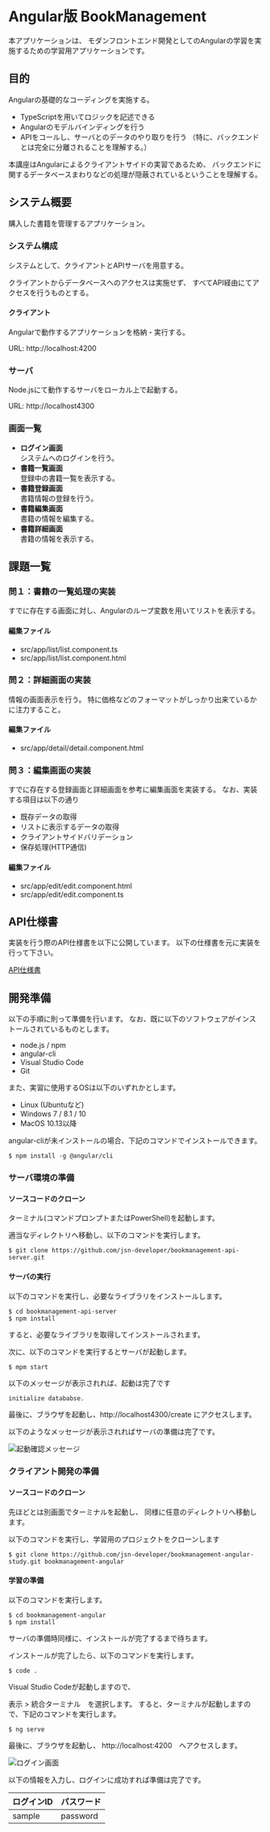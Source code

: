 # Angular版 BookManagement

本アプリケーションは、
モダンフロントエンド開発としてのAngularの学習を実施するための学習用アプリケーションです。

## 目的

Angularの基礎的なコーディングを実施する。

- TypeScriptを用いてロジックを記述できる
- Angularのモデルバインディングを行う
- APIをコールし、サーバとのデータのやり取りを行う
    （特に、バックエンドとは完全に分離されることを理解する。）

本講座はAngularによるクライアントサイドの実習であるため、
バックエンドに関するデータベースまわりなどの処理が隠蔽されているということを理解する。

## システム概要

購入した書籍を管理するアプリケーション。

### システム構成

システムとして、クライアントとAPIサーバを用意する。

クライアントからデータベースへのアクセスは実施せず、
すべてAPI経由にてアクセスを行うものとする。

#### クライアント

Angularで動作するアプリケーションを格納・実行する。

URL: http://localhost:4200

### サーバ

Node.jsにて動作するサーバをローカル上で起動する。

URL: http://localhost4300

### 画面一覧

- __ログイン画面__  
    システムへのログインを行う。
- __書籍一覧画面__  
    登録中の書籍一覧を表示する。
- __書籍登録画面__  
    書籍情報の登録を行う。
- __書籍編集画面__  
    書籍の情報を編集する。
- __書籍詳細画面__  
    書籍の情報を表示する。

<div style="page-break-before:always"></div>

## 課題一覧

### 問１：書籍の一覧処理の実装

すでに存在する画面に対し、Angularのループ変数を用いてリストを表示する。

#### 編集ファイル

- src/app/list/list.component.ts
- src/app/list/list.component.html

### 問２：詳細画面の実装

情報の画面表示を行う。
特に価格などのフォーマットがしっかり出来ているかに注力すること。

#### 編集ファイル

- src/app/detail/detail.component.html

### 問３：編集画面の実装

すでに存在する登録画面と詳細画面を参考に編集画面を実装する。
なお、実装する項目は以下の通り

- 既存データの取得
- リストに表示するデータの取得
- クライアントサイドバリデーション
- 保存処理(HTTP通信)

#### 編集ファイル

- src/app/edit/edit.component.html
- src/app/edit/edit.component.ts

## API仕様書

実装を行う際のAPI仕様書を以下に公開しています。
以下の仕様書を元に実装を行って下さい。

[API仕様書](https://bookmanagementapi.docs.apiary.io/#reference)

<div style="page-break-before:always"></div>

## 開発準備

以下の手順に則って準備を行います。
なお、既に以下のソフトウェアがインストールされているものとします。

- node.js / npm
- angular-cli
- Visual Studio Code
- Git

また、実習に使用するOSは以下のいずれかとします。

- Linux (Ubuntuなど)
- Windows 7 / 8.1 / 10
- MacOS 10.13以降

angular-cliが未インストールの場合、下記のコマンドでインストールできます。

```
$ npm install -g @angular/cli
```

### サーバ環境の準備

#### ソースコードのクローン

ターミナル(コマンドプロンプトまたはPowerShell)を起動します。

適当なディレクトリへ移動し、以下のコマンドを実行します。

```shellscript
$ git clone https://github.com/jsn-developer/bookmanagement-api-server.git
```

#### サーバの実行

以下のコマンドを実行し、必要なライブラリをインストールします。

```shell
$ cd bookmanagement-api-server
$ npm install
```

すると、必要なライブラリを取得してインストールされます。

次に、以下のコマンドを実行するとサーバが起動します。

```shell
$ mpm start
```

以下のメッセージが表示されれば、起動は完了です

```shell
initialize datababse.
```

最後に、ブラウザを起動し、http://localhost4300/create にアクセスします。

以下のようなメッセージが表示されればサーバの準備は完了です。

![起動確認メッセージ](readme_create.png)

<div style="page-break-before:always"></div>

### クライアント開発の準備

#### ソースコードのクローン

先ほどとは別画面でターミナルを起動し、
同様に任意のディレクトリへ移動します。

以下のコマンドを実行し、学習用のプロジェクトをクローンします

```shell
$ git clone https://github.com/jsn-developer/bookmanagement-angular-study.git bookmanagement-angular
```

#### 学習の準備

以下のコマンドを実行します。

```shell
$ cd bookmanagement-angular
$ npm install
```

サーバの準備時同様に、インストールが完了するまで待ちます。

インストールが完了したら、以下のコマンドを実行します。

```shell
$ code .
```

Visual Studio Codeが起動しますので、

表示 > 統合ターミナル　を選択します。
すると、ターミナルが起動しますので、下記のコマンドを実行します。

```shell
$ ng serve
```

最後に、ブラウザを起動し、 http://localhost:4200　へアクセスします。

![ログイン画面](readme_login.png)

以下の情報を入力し、ログインに成功すれば準備は完了です。

|ログインID|パスワード|
|---|---|
|sample|password|

